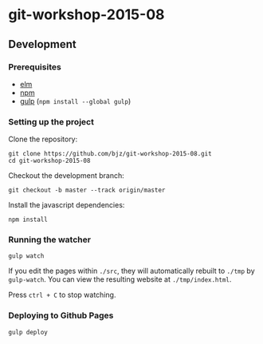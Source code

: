 # git-workshop-2015-08

## Development

### Prerequisites

- [elm](http://elm-lang.org)
- [npm](https://github.com/joyent/node/wiki/Installing-Node.js-via-package-manager)
- [gulp](http://gulpjs.com) (`npm install --global gulp`)

### Setting up the project

Clone the repository:

```
git clone https://github.com/bjz/git-workshop-2015-08.git
cd git-workshop-2015-08
```

Checkout the development branch:

```
git checkout -b master --track origin/master
```

Install the javascript dependencies:

```
npm install
```

### Running the watcher

```
gulp watch
```

If you edit the pages within `./src`, they will automatically rebuilt to `./tmp` by `gulp-watch`. You can view the resulting website at `./tmp/index.html`.

Press `ctrl + C` to stop watching.

### Deploying to Github Pages

```
gulp deploy
```

